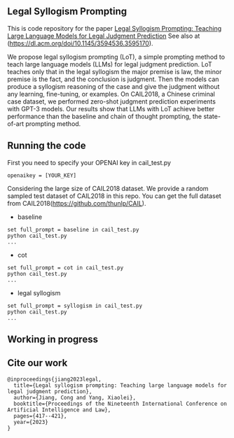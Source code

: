 ## Legal Syllogism Prompting
This is code repository for the paper [Legal Syllogism Prompting: Teaching Large Language Models for Legal Judgment Prediction](https://arxiv.org/abs/2307.08321) See also at (https://dl.acm.org/doi/10.1145/3594536.3595170). 

We propose legal syllogism prompting (LoT), a simple prompting method to teach large language models (LLMs) for legal judgment prediction. LoT teaches only that in the legal syllogism the major premise is law, the minor premise is the fact, and the conclusion is judgment. Then the models can produce a syllogism reasoning of the case and give the judgment without any learning, fine-tuning, or examples. On CAIL2018, a Chinese criminal case dataset, we performed zero-shot judgment prediction experiments with GPT-3 models. Our results show that LLMs with LoT achieve better performance than the baseline and chain of thought prompting, the state-of-art prompting method.

## Running the code

First you need to specify your OPENAI key in cail_test.py
```
openaikey = [YOUR_KEY]
```

Considering the large size of CAIL2018 dataset. We provide a random sampled test dataset of CAIL2018 in this repo. You can get the full dataset from CAIL2018(https://github.com/thunlp/CAIL).

- baseline
```
set full_prompt = baseline in cail_test.py
python cail_test.py 
...
```
- cot
```
set full_prompt = cot in cail_test.py
python cail_test.py
...
```
-  legal syllogism
```
set full_prompt = syllogism in cail_test.py
python cail_test.py
...
```
## Working in progress


## Cite our work
```
@inproceedings{jiang2023legal,
  title={Legal syllogism prompting: Teaching large language models for legal judgment prediction},
  author={Jiang, Cong and Yang, Xiaolei},
  booktitle={Proceedings of the Nineteenth International Conference on Artificial Intelligence and Law},
  pages={417--421},
  year={2023}
}
```
